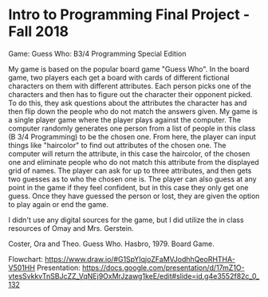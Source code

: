 # Intro to Programming Final Project - Fall 2018

Game: Guess Who: B3/4 Programming Special Edition

My game is based on the popular board game "Guess Who". In the board game, two players each get a board with cards of different fictional characters on them with different attributes. Each person picks one of the characters and then has to figure out the character their opponent picked. To do this, they ask questions about the attributes the character has and then flip down the people who do not match the answers given. My game is a single player game where the player plays against the computer. The computer randomly generates one person from a list of people in this class (B 3/4 Programming) to be the chosen one. From here, the player can input things like "haircolor" to find out attributes of the chosen one. The computer will return the attribute, in this case the haircolor, of the chosen one and eliminate people who do not match this attribute from the displayed grid of names. The player can ask for up to three attributes, and then gets two guesses as to who the chosen one is. The player can also guess at any point in the game if they feel confident, but in this case they only get one guess. Once they have guessed the person or lost, they are given the option to play again or end the game.

I didn't use any digital sources for the game, but I did utilize the in class resources of Omay and Mrs. Gerstein. 

Coster, Ora and Theo. Guess Who. Hasbro, 1979. Board Game. 

Flowchart: https://www.draw.io/#G1SpYIqjoZFaMVJodhhQeoRHTHA-V501HH 
Presentation: https://docs.google.com/presentation/d/17mZ1O-vtesSvkkvTnSBJcZZ_VqNEj9OxMrJzawg1keE/edit#slide=id.g4e3552f82c_0_132 
